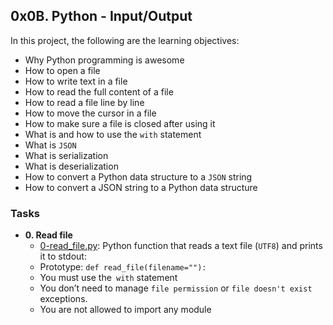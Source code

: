 ## 0x0B. Python - Input/Output

In this project, the following are the learning objectives:
- Why Python programming is awesome
- How to open a file
- How to write text in a file
- How to read the full content of a file
- How to read a file line by line
- How to move the cursor in a file
- How to make sure a file is closed after using it
- What is and how to use the `with` statement
- What is `JSON`
- What is serialization
- What is deserialization
- How to convert a Python data structure to a `JSON` string
- How to convert a JSON string to a Python data structure

### Tasks
- **0. Read file**
	- [0-read_file.py](./0-read_file.py): Python function that reads a text file (`UTF8`) and prints it to stdout:
	- Prototype: `def read_file(filename=""):`
	- You must use the` with` statement
	- You don’t need to manage `file permission` or `file doesn't exist` exceptions.
	- You are not allowed to import any module

